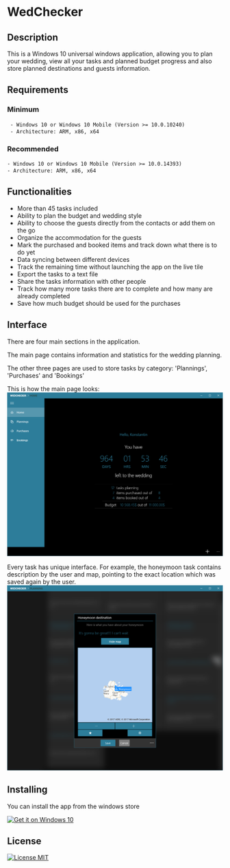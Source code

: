 # WedChecker

## Description
This is a Windows 10 universal windows application, allowing you to plan your wedding, view all your tasks and planned budget progress and also store planned destinations and guests information.

## Requirements

### Minimum
     - Windows 10 or Windows 10 Mobile (Version >= 10.0.10240)
     - Architecture: ARM, x86, x64

### Recommended
    - Windows 10 or Windows 10 Mobile (Version >= 10.0.14393)
    - Architecture: ARM, x86, x64

## Functionalities

 - More than 45 tasks included
 - Ability to plan the budget and wedding style
 - Ability to choose the guests directly from the contacts or add them on the go
 - Organize the accommodation for the guests
 - Mark the purchased and booked items and track down what there is to do yet
 - Data syncing between different devices
 - Track the remaining time without launching the app on the live tile
 - Export the tasks to a text file
 - Share the tasks information with other people
 - Track how many more tasks there are to complete and how many are already completed
 - Save how much budget should be used for the purchases

## Interface

There are four main sections in the application. 

The main page contains information and statistics for the wedding planning. 

The other three pages are used to store tasks by category: 'Plannings', 'Purchases' and 'Bookings'

This is how the main page looks:
![Main page](https://raw.githubusercontent.com/ktodorov/WedChecker/master/Assets/MainPage.PNG)

Every task has unique interface. For example, the honeymoon task contains description by the user and map, pointing to the exact location which was saved again by the user.
![Honeymoon destination](https://raw.githubusercontent.com/ktodorov/WedChecker/master/Assets/HoneymoonDestination.PNG)

## Installing

You can install the app from the windows store

<a href="https://www.microsoft.com/store/apps/9nblggh2rnm2?ocid=badge" title='Download WedChecker'><img src="https://assets.windowsphone.com/f2f77ec7-9ba9-4850-9ebe-77e366d08adc/English_Get_it_Win_10_InvariantCulture_Default.png" alt="Get it on Windows 10" style='max-width: 250px;' /></a>

## License

[![License MIT](https://img.shields.io/npm/l/express.svg)](http://opensource.org/licenses/MIT)